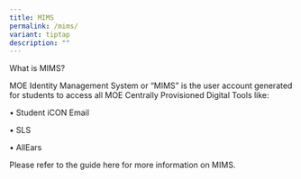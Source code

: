 ```yaml
---
title: MIMS
permalink: /mims/
variant: tiptap
description: ""
---
```

<p>What is MIMS?</p>
<p>MOE Identity Management System or “MIMS” is the user account generated
for students to access all MOE Centrally Provisioned Digital Tools like:</p>
<p>• Student iCON Email</p>
<p>• SLS</p>
<p>• AllEars</p>
<p></p>
<p>Please refer to the guide here for more information on MIMS.</p>